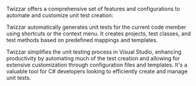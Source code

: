 Twizzar offers a comprehensive set of features and configurations to automate and customize unit test creation:

Twizzar automatically generates unit tests for the current code member using shortcuts or the context menu. It creates projects, test classes, and test methods based on predefined mappings and templates.

Twizzar simplifies the unit testing process in Visual Studio, enhancing productivity by automating much of the test creation and allowing for extensive customization through configuration files and templates. It's a valuable tool for C# developers looking to efficiently create and manage unit tests.
